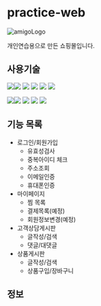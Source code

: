 # practice-web

![amigoLogo](https://user-images.githubusercontent.com/111833798/230321286-a28c612d-0957-4e3a-b963-ad485064a980.png)




개인연습용으로 만든 쇼핑몰입니다.

## 사용기술

<img src="https://img.shields.io/badge/HTML5-E34F26?style=for-the-badge&logo=HTML5&logoColor=white"><img src="https://img.shields.io/badge/CSS3-1572B6?style=for-the-badge&logo=CSS3&logoColor=white">
<img src="https://img.shields.io/badge/JS-F7DF1E?style=for-the-badge&logo=JavaScript&logoColor=white">
<img src="https://img.shields.io/badge/jQuery-0769AD?style=for-the-badge&logo=jQuery&logoColor=white">
<img src="https://img.shields.io/badge/Bootstrap-7952B3?style=for-the-badge&logo=Bootstrap&logoColor=white">
<img src="https://img.shields.io/badge/thymeleaf-005F0F?style=for-the-badge&logo=thymeleaf&logoColor=white">


<img src="https://img.shields.io/badge/springboot-6DB33F?style=for-the-badge&logo=springboot&logoColor=white"><img src="https://img.shields.io/badge/Tomcat-F8DC75?style=for-the-badge&logo=ApacheTomcat&logoColor=white">
<img src="https://img.shields.io/badge/MariaDB-003545?style=for-the-badge&logo=MariaDB&logoColor=white">
<img src="https://img.shields.io/badge/springsecurity-6DB33F?style=for-the-badge&logo=springsecurity&logoColor=white">
<img src="https://img.shields.io/badge/intellijidea-000000?style=for-the-badge&logo=intellijidea&logoColor=white">

## 기능 목록

* 로그인/회원가입
  * 유효성검사
  * 중복아이디 체크
  * 주소조회
  * 이메일인증
  * 휴대폰인증
* 마이페이지
  * 찜 목록
  * 결제목록(예정)
  * 회원정보변경(예정)
* 고객상담게시판
  * 글작성/검색
  * 댓글/대댓글
* 상품게시판
  * 글작성/검색
  * 상품구입/장바구니  

## 정보

